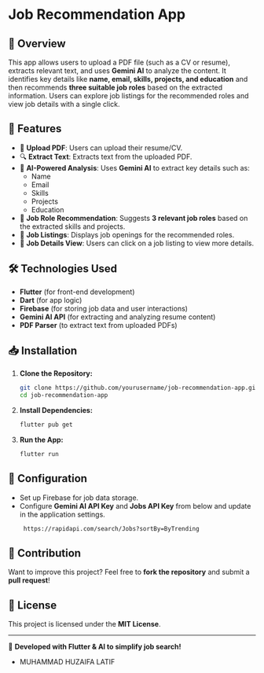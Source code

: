 # Job Recommendation App

## 📌 Overview
This app allows users to upload a PDF file (such as a CV or resume), extracts relevant text, and uses **Gemini AI** to analyze the content. It identifies key details like **name, email, skills, projects, and education** and then recommends **three suitable job roles** based on the extracted information. Users can explore job listings for the recommended roles and view job details with a single click.

## 🚀 Features
- 📄 **Upload PDF**: Users can upload their resume/CV.
- 🔍 **Extract Text**: Extracts text from the uploaded PDF.
- 🤖 **AI-Powered Analysis**: Uses **Gemini AI** to extract key details such as:
  - Name
  - Email
  - Skills
  - Projects
  - Education
- 🎯 **Job Role Recommendation**: Suggests **3 relevant job roles** based on the extracted skills and projects.
- 🏢 **Job Listings**: Displays job openings for the recommended roles.
- 🔗 **Job Details View**: Users can click on a job listing to view more details.

## 🛠️ Technologies Used
- **Flutter** (for front-end development)
- **Dart** (for app logic)
- **Firebase** (for storing job data and user interactions)
- **Gemini AI API** (for extracting and analyzing resume content)
- **PDF Parser** (to extract text from uploaded PDFs)

## 📥 Installation
1. **Clone the Repository:**
   ```sh
   git clone https://github.com/yourusername/job-recommendation-app.git
   cd job-recommendation-app
   ```
2. **Install Dependencies:**
   ```sh
   flutter pub get
   ```
3. **Run the App:**
   ```sh
   flutter run
   ```

## 🔧 Configuration
- Set up Firebase for job data storage.
- Configure **Gemini AI API Key** and **Jobs API Key** from below and update in the application settings.
  ```sh
   https://rapidapi.com/search/Jobs?sortBy=ByTrending
   ```

## 🤝 Contribution
Want to improve this project? Feel free to **fork the repository** and submit a **pull request**!

## 📜 License
This project is licensed under the **MIT License**.

---
🚀 **Developed with Flutter & AI to simplify job search!**

 - MUHAMMAD HUZAIFA LATIF